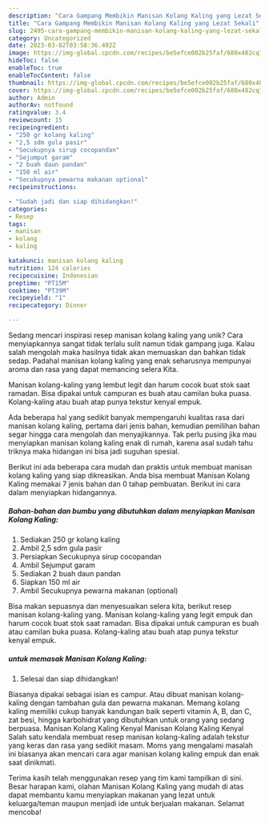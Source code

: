 ```yaml
---
description: "Cara Gampang Membikin Manisan Kolang Kaling yang Lezat Sekali"
title: "Cara Gampang Membikin Manisan Kolang Kaling yang Lezat Sekali"
slug: 2495-cara-gampang-membikin-manisan-kolang-kaling-yang-lezat-sekali
category: Uncategorized
date: 2023-03-02T03:58:36.492Z
image: https://img-global.cpcdn.com/recipes/be5efce002b25faf/680x482cq70/manisan-kolang-kaling-foto-resep-utama.jpg
hideToc: false
enableToc: true
enableTocContent: false
thumbnail: https://img-global.cpcdn.com/recipes/be5efce002b25faf/680x482cq70/manisan-kolang-kaling-foto-resep-utama.jpg
cover: https://img-global.cpcdn.com/recipes/be5efce002b25faf/680x482cq70/manisan-kolang-kaling-foto-resep-utama.jpg
author: Admin
authorAv: notfound
ratingvalue: 3.4
reviewcount: 15
recipeingredient:
- "250 gr kolang kaling"
- "2,5 sdm gula pasir"
- "Secukupnya sirup cocopandan"
- "Sejumput garam"
- "2 buah daun pandan"
- "150 ml air"
- "Secukupnya pewarna makanan optional"
recipeinstructions:

- "Sudah jadi dan siap dihidangkan!"
categories:
- Resep
tags:
- manisan
- kolang
- kaling

katakunci: manisan kolang kaling 
nutrition: 124 calories
recipecuisine: Indonesian
preptime: "PT15M"
cooktime: "PT39M"
recipeyield: "1"
recipecategory: Dinner

---
```





Sedang mencari inspirasi resep manisan kolang kaling yang unik? Cara menyiapkannya sangat tidak terlalu sulit namun tidak gampang juga. Kalau salah mengolah maka hasilnya tidak akan memuaskan dan bahkan tidak sedap. Padahal manisan kolang kaling yang enak seharusnya mempunyai aroma dan rasa yang dapat memancing selera Kita.





Manisan kolang-kaling yang lembut legit dan harum cocok buat stok saat ramadan. Bisa dipakai untuk campuran es buah atau camilan buka puasa. Kolang-kaling atau buah atap punya tekstur kenyal empuk.

Ada beberapa hal yang sedikit banyak mempengaruhi kualitas rasa dari manisan kolang kaling, pertama dari jenis bahan, kemudian pemilihan bahan segar hingga cara mengolah dan menyajikannya. Tak perlu pusing jika mau menyiapkan manisan kolang kaling enak di rumah, karena asal sudah tahu triknya maka hidangan ini bisa jadi suguhan spesial.






Berikut ini ada beberapa cara mudah dan praktis untuk membuat manisan kolang kaling yang siap dikreasikan. Anda bisa membuat Manisan Kolang Kaling memakai 7 jenis bahan dan 0 tahap pembuatan. Berikut ini cara dalam menyiapkan hidangannya.

<!--inarticleads1-->

##### Bahan-bahan dan bumbu yang dibutuhkan dalam menyiapkan Manisan Kolang Kaling:

1. Sediakan 250 gr kolang kaling
1. Ambil 2,5 sdm gula pasir
1. Persiapkan Secukupnya sirup cocopandan
1. Ambil Sejumput garam
1. Sediakan 2 buah daun pandan
1. Siapkan 150 ml air
1. Ambil Secukupnya pewarna makanan (optional)


Bisa makan sepuasnya dan menyesuaikan selera kita, berikut resep manisan kolang-kaling yang. Manisan kolang-kaling yang legit empuk dan harum cocok buat stok saat ramadan. Bisa dipakai untuk campuran es buah atau camilan buka puasa. Kolang-kaling atau buah atap punya tekstur kenyal empuk. 

<!--inarticleads2-->

#####  untuk memasak Manisan Kolang Kaling:


1. Selesai dan siap dihidangkan!

Biasanya dipakai sebagai isian es campur. Atau dibuat manisan kolang-kaling dengan tambahan gula dan pewarna makanan. Memang kolang kaling memiliki cukup banyak kandungan baik seperti vitamin A, B, dan C, zat besi, hingga karbohidrat yang dibutuhkan untuk orang yang sedang berpuasa. Manisan Kolang Kaling Kenyal Manisan Kolang Kaling Kenyal Salah satu kendala membuat resep manisan kolang-kaling adalah tekstur yang keras dan rasa yang sedikit masam. Moms yang mengalami masalah ini biasanya akan mencari cara agar manisan kolang kaling empuk dan enak saat dinikmati. 

Terima kasih telah menggunakan resep yang tim kami tampilkan di sini. Besar harapan kami, olahan Manisan Kolang Kaling yang mudah di atas dapat membantu kamu menyiapkan makanan yang lezat untuk keluarga/teman maupun menjadi ide untuk berjualan makanan. Selamat mencoba!
